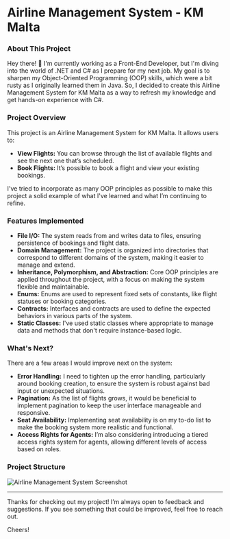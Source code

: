 # Airline Management System - KM Malta

### About This Project

Hey there! 👋 I'm currently working as a Front-End Developer, but I'm diving into the world of .NET and C# as I prepare for my next job. My goal is to sharpen my Object-Oriented Programming (OOP) skills, which were a bit rusty as I originally learned them in Java. So, I decided to create this Airline Management System for KM Malta as a way to refresh my knowledge and get hands-on experience with C#.

### Project Overview

This project is an Airline Management System for KM Malta. It allows users to:

- **View Flights:** You can browse through the list of available flights and see the next one that’s scheduled.
- **Book Flights:** It’s possible to book a flight and view your existing bookings.

I've tried to incorporate as many OOP principles as possible to make this project a solid example of what I've learned and what I’m continuing to refine.

### Features Implemented

- **File I/O:** The system reads from and writes data to files, ensuring persistence of bookings and flight data.
- **Domain Management:** The project is organized into directories that correspond to different domains of the system, making it easier to manage and extend.
- **Inheritance, Polymorphism, and Abstraction:** Core OOP principles are applied throughout the project, with a focus on making the system flexible and maintainable.
- **Enums:** Enums are used to represent fixed sets of constants, like flight statuses or booking categories.
- **Contracts:** Interfaces and contracts are used to define the expected behaviors in various parts of the system.
- **Static Classes:** I've used static classes where appropriate to manage data and methods that don't require instance-based logic.

### What's Next?

There are a few areas I would improve next on the system:

- **Error Handling:** I need to tighten up the error handling, particularly around booking creation, to ensure the system is robust against bad input or unexpected situations.
- **Pagination:** As the list of flights grows, it would be beneficial to implement pagination to keep the user interface manageable and responsive.
- **Seat Availability:** Implementing seat availability is on my to-do list to make the booking system more realistic and functional.
- **Access Rights for Agents:** I’m also considering introducing a tiered access rights system for agents, allowing different levels of access based on roles.

### Project Structure

![Airline Management System Screenshot](Repository/drawing.png)

---

Thanks for checking out my project! I’m always open to feedback and suggestions. If you see something that could be improved, feel free to reach out.

Cheers!
